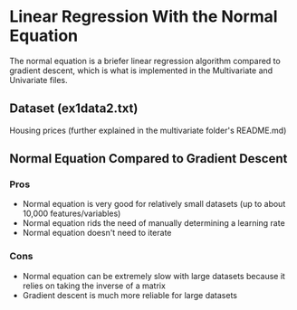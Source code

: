 # Linear Regression With the Normal Equation
The normal equation is a briefer linear regression algorithm compared to gradient descent, which is what is implemented in the Multivariate and Univariate files.

## Dataset (ex1data2.txt)
Housing prices (further explained in the multivariate folder's README.md)

## Normal Equation Compared to Gradient Descent
### Pros
* Normal equation is very good for relatively small datasets (up to about 10,000 features/variables)
* Normal equation rids the need of manually determining a learning rate
* Normal equation doesn't need to iterate
### Cons
* Normal equation can be extremely slow with large datasets because it relies on taking the inverse of a matrix
* Gradient descent is much more reliable for large datasets
